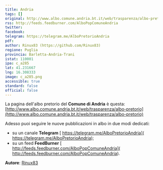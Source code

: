 ```yaml
---
title: Andria
tags: []
original: http://www.albo.comune.andria.bt.it/web/trasparenza/albo-pretorio
rss: http://feeds.feedburner.com/AlboPopComuneAndria
twitter: 
facebook: 
telegram: https://telegram.me/AlboPretorioAndria
pdf: 
author: Rinux83 (https://github.com/Rinux83)
regione: Puglia
provincia: Barletta-Andria-Trani
istat: 110001
ipa: c_a285
lat: 41.231667
lng: 16.308333
image: c_a285.png
accessible: true
standard: false
official: false
---
```


La pagina dell'albo pretorio del **Comune di Andria** è questa: [http://www.albo.comune.andria.bt.it/web/trasparenza/albo-pretorio](http://www.albo.comune.andria.bt.it/web/trasparenza/albo-pretorio)

Adesso puoi seguire le nuove pubblicazioni in albo in due modi dedicati:

* su un canale **Telegram** [ https://telegram.me/AlboPretorioAndria]( https://telegram.me/AlboPretorioAndria);
* su un feed **FeedBurner** [ http://feeds.feedburner.com/AlboPopComuneAndria]( http://feeds.feedburner.com/AlboPopComuneAndria).

**Autore**: [Rinux83](https://github.com/Rinux83)
